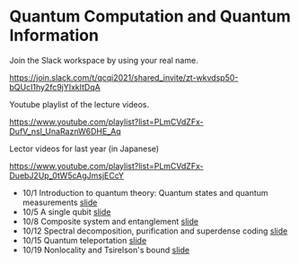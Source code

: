 # Quantum Computation and Quantum Information

Join the Slack workspace by using your real name.

https://join.slack.com/t/qcqi2021/shared_invite/zt-wkvdsp50-bQUcI1hy2fc9jYIxkItDqA

Youtube playlist of the lecture videos.

https://www.youtube.com/playlist?list=PLmCVdZFx-DufV_nsl_UnaRaznW6DHE_Aq

Lector videos for last year (in Japanese)

https://www.youtube.com/playlist?list=PLmCVdZFx-DuebJ2Up_0tW5cAgJmsjECcY

* 10/1 Introduction to quantum theory: Quantum states and quantum measurements [slide](/tex/01_states_measurements.pdf)
* 10/5 A single qubit [slide](/tex/02_1qubit.pdf)
* 10/8 Composite system and entanglement [slide](/tex/03_joint.pdf)
* 10/12 Spectral decomposition, purification and superdense coding [slide](/tex/04_mixed_state.pdf)
* 10/15 Quantum teleportation [slide](/tex/05_teleportation.pdf)
* 10/19 Nonlocality and Tsirelson's bound [slide](/tex/06_nonlocality.pdf)
